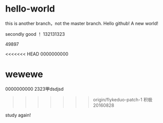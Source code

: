 ﻿# hello-world
this is another branch，not the master branch.
Hello github! A new world!

secondly good ！
132131323

49897

<<<<<<< HEAD
0000000000

wewewe
=======
0000000000
2323甲dsdjsd
>>>>>>> origin/flykeduo-patch-1
积极
20160828

study again!
